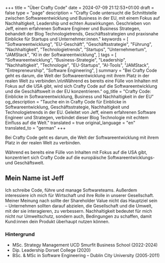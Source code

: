 +++
title = "Über Crafty Code"
date = 2024-07-09 21:12:53+01:00
draft = false
type = "page"
description = "Crafty Code untersucht die Schnittstelle zwischen Softwareentwicklung und Business in der EU, mit einem Fokus auf Nachhaltigkeit, Leadership und echten Auswirkungen. Geschrieben von Jeff, einem erfahrenen Software Engineer und Business Strategen, behandelt der Blog Technologietrends, Geschäftsstrategien und praxisnahe Einblicke für Startups und Unternehmer:innen."
keywords = [
    "Softwareentwicklung",
    "EU-Geschäft",
    "Geschäftsstrategie",
    "Führung",
    "Nachhaltigkeit",
    "Technologietrends",
    "Startups",
    "Unternehmertum",
    "JAMStack",
    "KI in der Softwareentwicklung",
]
tags = [
    "Softwareentwicklung",
    "Business-Strategie",
    "Leadership",
    "Nachhaltigkeit",
    "Technologie",
    "EU-Startups",
    "AI-Tools",
    "JAMStack",
    "Entrepreneurship",
    "Software Engineering",
]
summary = "Bei Crafty Code geht es darum, die Welt der Softwareentwicklung mit ihrem Platz in der realen Welt zu verbinden.\n\nWährend es bereits eine Fülle von Inhalten mit Fokus auf die USA gibt, wird sich Crafty Code auf die Softwareentwicklung und die Geschäftswelt in der EU konzentrieren."
og_title = "Crafty Code: Einblicke in Softwareentwicklung, Business und Nachhaltigkeit in der EU"
og_description = "Tauche ein in Crafty Code für Einblicke in Softwareentwicklung, Geschäftsstrategie, Nachhaltigkeit und Technologietrends in der EU. Geleitet von Jeff, einem erfahrenen Software Engineer und Strategen, verbindet dieser Blog Technologie mit echtem Einfluss auf die Welt."
translated = true
original_language = "en"
translated_to = "german"
+++

Bei Crafty Code geht es darum, die Welt der Softwareentwicklung mit ihrem Platz in der realen Welt zu verbinden.

Während es bereits eine Fülle von Inhalten mit Fokus auf die USA gibt, konzentriert sich Crafty Code auf die europäische Softwareentwicklungs- und Geschäftswelt.

## Mein Name ist Jeff

Ich schreibe Code, führe und manage Softwareteams. Außerdem interessiere ich mich für Wirtschaft und ihre Rolle in unserer Gesellschaft. Meiner Meinung nach sollte der Shareholder Value nicht das Hauptziel sein – Unternehmen sollten darauf abzielen, die Gesellschaft und die Umwelt, mit der sie interagieren, zu verbessern. Nachhaltigkeit bedeutet für mich nicht nur Umweltschutz, sondern auch, Bedingungen zu schaffen, damit Kund:innen dein Produkt überhaupt nutzen können.

### Hintergrund

- MSc. Strategy Management UCD Smurfit Business School (2022-2024)
- Dip. Leadership Dorset College (2020)
- BSc. & MSc in Software Engineering – Dublin City University (2005-2011)
